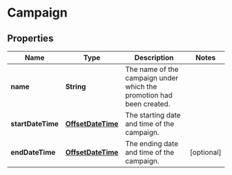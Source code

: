 # Campaign

## Properties

 Name              | Type                                    | Description                                                          | Notes      
-------------------|-----------------------------------------|----------------------------------------------------------------------|------------
 **name**          | **String**                              | The name of the campaign under which the promotion had been created. |
 **startDateTime** | [**OffsetDateTime**](OffsetDateTime.md) | The starting date and time of the campaign.                          |
 **endDateTime**   | [**OffsetDateTime**](OffsetDateTime.md) | The ending date and time of the campaign.                            | [optional] 



